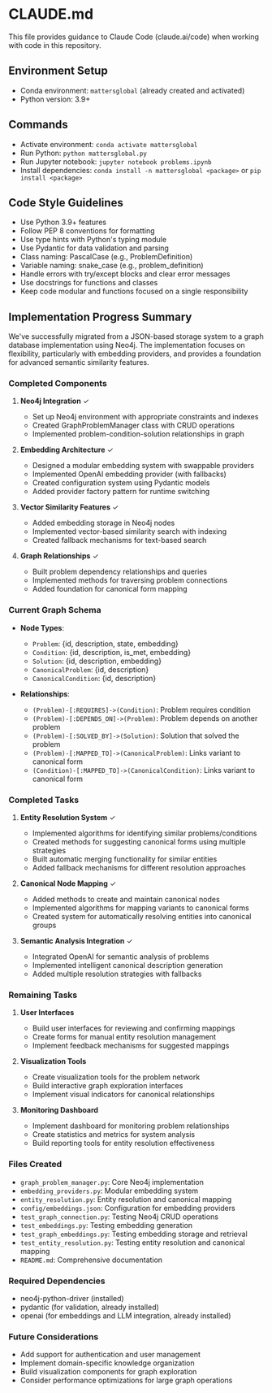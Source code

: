 # CLAUDE.md

This file provides guidance to Claude Code (claude.ai/code) when working with code in this repository.

## Environment Setup
- Conda environment: `mattersglobal` (already created and activated)
- Python version: 3.9+

## Commands
- Activate environment: `conda activate mattersglobal`
- Run Python: `python mattersglobal.py`
- Run Jupyter notebook: `jupyter notebook problems.ipynb`
- Install dependencies: `conda install -n mattersglobal <package>` or `pip install <package>`

## Code Style Guidelines
- Use Python 3.9+ features
- Follow PEP 8 conventions for formatting
- Use type hints with Python's typing module
- Use Pydantic for data validation and parsing
- Class naming: PascalCase (e.g., ProblemDefinition)
- Variable naming: snake_case (e.g., problem_definition)
- Handle errors with try/except blocks and clear error messages
- Use docstrings for functions and classes
- Keep code modular and functions focused on a single responsibility

## Implementation Progress Summary

We've successfully migrated from a JSON-based storage system to a graph database implementation using Neo4j. The implementation focuses on flexibility, particularly with embedding providers, and provides a foundation for advanced semantic similarity features.

### Completed Components

1. **Neo4j Integration** ✓
   - Set up Neo4j environment with appropriate constraints and indexes
   - Created GraphProblemManager class with CRUD operations
   - Implemented problem-condition-solution relationships in graph

2. **Embedding Architecture** ✓
   - Designed a modular embedding system with swappable providers
   - Implemented OpenAI embedding provider (with fallbacks)
   - Created configuration system using Pydantic models
   - Added provider factory pattern for runtime switching

3. **Vector Similarity Features** ✓
   - Added embedding storage in Neo4j nodes
   - Implemented vector-based similarity search with indexing
   - Created fallback mechanisms for text-based search

4. **Graph Relationships** ✓
   - Built problem dependency relationships and queries
   - Implemented methods for traversing problem connections
   - Added foundation for canonical form mapping

### Current Graph Schema
- **Node Types**:
  - `Problem`: {id, description, state, embedding}
  - `Condition`: {id, description, is_met, embedding}
  - `Solution`: {id, description, embedding}
  - `CanonicalProblem`: {id, description}
  - `CanonicalCondition`: {id, description}

- **Relationships**:
  - `(Problem)-[:REQUIRES]->(Condition)`: Problem requires condition
  - `(Problem)-[:DEPENDS_ON]->(Problem)`: Problem depends on another problem
  - `(Problem)-[:SOLVED_BY]->(Solution)`: Solution that solved the problem
  - `(Problem)-[:MAPPED_TO]->(CanonicalProblem)`: Links variant to canonical form
  - `(Condition)-[:MAPPED_TO]->(CanonicalCondition)`: Links variant to canonical form

### Completed Tasks

1. **Entity Resolution System** ✓
   - Implemented algorithms for identifying similar problems/conditions
   - Created methods for suggesting canonical forms using multiple strategies
   - Built automatic merging functionality for similar entities
   - Added fallback mechanisms for different resolution approaches

2. **Canonical Node Mapping** ✓
   - Added methods to create and maintain canonical nodes
   - Implemented algorithms for mapping variants to canonical forms
   - Created system for automatically resolving entities into canonical groups

3. **Semantic Analysis Integration** ✓
   - Integrated OpenAI for semantic analysis of problems
   - Implemented intelligent canonical description generation
   - Added multiple resolution strategies with fallbacks

### Remaining Tasks

1. **User Interfaces**
   - Build user interfaces for reviewing and confirming mappings
   - Create forms for manual entity resolution management
   - Implement feedback mechanisms for suggested mappings

2. **Visualization Tools**
   - Create visualization tools for the problem network
   - Build interactive graph exploration interfaces
   - Implement visual indicators for canonical relationships

3. **Monitoring Dashboard**
   - Implement dashboard for monitoring problem relationships
   - Create statistics and metrics for system analysis
   - Build reporting tools for entity resolution effectiveness

### Files Created
- `graph_problem_manager.py`: Core Neo4j implementation
- `embedding_providers.py`: Modular embedding system
- `entity_resolution.py`: Entity resolution and canonical mapping
- `config/embeddings.json`: Configuration for embedding providers
- `test_graph_connection.py`: Testing Neo4j CRUD operations
- `test_embeddings.py`: Testing embedding generation
- `test_graph_embeddings.py`: Testing embedding storage and retrieval
- `test_entity_resolution.py`: Testing entity resolution and canonical mapping
- `README.md`: Comprehensive documentation

### Required Dependencies
- neo4j-python-driver (installed)
- pydantic (for validation, already installed)
- openai (for embeddings and LLM integration, already installed)

### Future Considerations
- Add support for authentication and user management
- Implement domain-specific knowledge organization
- Build visualization components for graph exploration
- Consider performance optimizations for large graph operations